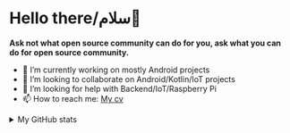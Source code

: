 # Hello there/سلام👋

**Ask not what open source community can do for you, ask what you can do for open source community.**

- 🔭 I’m currently working on mostly Android projects
- 👯 I’m looking to collaborate on Android/Kotlin/IoT projects
- 🤔 I’m looking for help with Backend/IoT/Raspberry Pi
- 📫 How to reach me: [My cv](https://github.com/yamin8000/cv)

<details>
  <summary>My GitHub stats</summary>

  <div align="center">
    <a href="https://github.com/yamin8000">
        <img src="https://github-readme-stats.vercel.app/api?username=yamin8000&count_private=true&show_icons=true&theme=dracula" alt="GitHub stats">
    </a>
  </div>

  <div align="center">
    <a href="https://github.com/yamin8000">
        <img src="https://github-readme-stats.vercel.app/api/top-langs/?username=yamin8000&theme=dracula&layout=compact&langs_count=10" alt="Most used languages">
    </a>
  </div>

</details>
